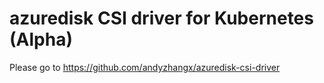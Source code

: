 # azuredisk CSI driver for Kubernetes (Alpha)
Please go to https://github.com/andyzhangx/azuredisk-csi-driver
